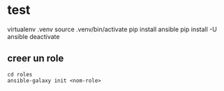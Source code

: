 # test

virtualenv .venv
source .venv/bin/activate
pip install ansible
pip install -U ansible
deactivate

## creer un role

```
cd roles
ansible-galaxy init <nom-role>
```
